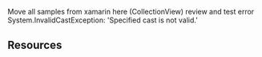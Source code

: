 ﻿																				   
Move all samples from xamarin here (CollectionView)
review and test
error System.InvalidCastException: 'Specified cast is not valid.'



## Resources